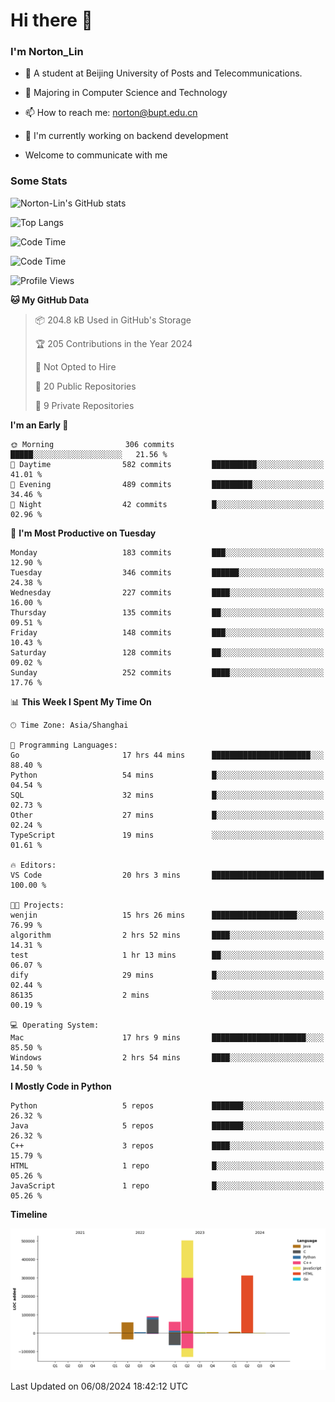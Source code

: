
# Hi there 👋

### I'm Norton_Lin
- 🏫 A student at Beijing University of Posts and Telecommunications.
- 🌱 Majoring in Computer Science and Technology
- 📫 How to reach me: norton@bupt.edu.cn
- 🌱 I'm currently working on backend development

- Welcome to communicate with me

### Some Stats
![Norton-Lin's GitHub stats](https://github-readme-stats.vercel.app/api?username=Norton-Lin&count_private=true&show_icons=true&theme=radical)

![Top Langs](https://github-readme-stats.vercel.app/api/top-langs/?username=Norton-Lin&langs_count=10&layout=compact)

![Code Time](https://github-readme-stats.vercel.app/api/wakatime?username=Norton_Lin)

<!--START_SECTION:waka-->
![Code Time](http://img.shields.io/badge/Code%20Time-765%20hrs%2023%20mins-blue)

![Profile Views](http://img.shields.io/badge/Profile%20Views-0-blue)

**🐱 My GitHub Data** 

> 📦 204.8 kB Used in GitHub's Storage 
 > 
> 🏆 205 Contributions in the Year 2024
 > 
> 🚫 Not Opted to Hire
 > 
> 📜 20 Public Repositories 
 > 
> 🔑 9 Private Repositories 
 > 
**I'm an Early 🐤** 

```text
🌞 Morning                306 commits         █████░░░░░░░░░░░░░░░░░░░░   21.56 % 
🌆 Daytime                582 commits         ██████████░░░░░░░░░░░░░░░   41.01 % 
🌃 Evening                489 commits         █████████░░░░░░░░░░░░░░░░   34.46 % 
🌙 Night                  42 commits          █░░░░░░░░░░░░░░░░░░░░░░░░   02.96 % 
```
📅 **I'm Most Productive on Tuesday** 

```text
Monday                   183 commits         ███░░░░░░░░░░░░░░░░░░░░░░   12.90 % 
Tuesday                  346 commits         ██████░░░░░░░░░░░░░░░░░░░   24.38 % 
Wednesday                227 commits         ████░░░░░░░░░░░░░░░░░░░░░   16.00 % 
Thursday                 135 commits         ██░░░░░░░░░░░░░░░░░░░░░░░   09.51 % 
Friday                   148 commits         ███░░░░░░░░░░░░░░░░░░░░░░   10.43 % 
Saturday                 128 commits         ██░░░░░░░░░░░░░░░░░░░░░░░   09.02 % 
Sunday                   252 commits         ████░░░░░░░░░░░░░░░░░░░░░   17.76 % 
```


📊 **This Week I Spent My Time On** 

```text
🕑︎ Time Zone: Asia/Shanghai

💬 Programming Languages: 
Go                       17 hrs 44 mins      ██████████████████████░░░   88.40 % 
Python                   54 mins             █░░░░░░░░░░░░░░░░░░░░░░░░   04.54 % 
SQL                      32 mins             █░░░░░░░░░░░░░░░░░░░░░░░░   02.73 % 
Other                    27 mins             █░░░░░░░░░░░░░░░░░░░░░░░░   02.24 % 
TypeScript               19 mins             ░░░░░░░░░░░░░░░░░░░░░░░░░   01.61 % 

🔥 Editors: 
VS Code                  20 hrs 3 mins       █████████████████████████   100.00 % 

🐱‍💻 Projects: 
wenjin                   15 hrs 26 mins      ███████████████████░░░░░░   76.99 % 
algorithm                2 hrs 52 mins       ████░░░░░░░░░░░░░░░░░░░░░   14.31 % 
test                     1 hr 13 mins        ██░░░░░░░░░░░░░░░░░░░░░░░   06.07 % 
dify                     29 mins             █░░░░░░░░░░░░░░░░░░░░░░░░   02.44 % 
86135                    2 mins              ░░░░░░░░░░░░░░░░░░░░░░░░░   00.19 % 

💻 Operating System: 
Mac                      17 hrs 9 mins       █████████████████████░░░░   85.50 % 
Windows                  2 hrs 54 mins       ████░░░░░░░░░░░░░░░░░░░░░   14.50 % 
```

**I Mostly Code in Python** 

```text
Python                   5 repos             ███████░░░░░░░░░░░░░░░░░░   26.32 % 
Java                     5 repos             ███████░░░░░░░░░░░░░░░░░░   26.32 % 
C++                      3 repos             ████░░░░░░░░░░░░░░░░░░░░░   15.79 % 
HTML                     1 repo              █░░░░░░░░░░░░░░░░░░░░░░░░   05.26 % 
JavaScript               1 repo              █░░░░░░░░░░░░░░░░░░░░░░░░   05.26 % 
```



**Timeline**

![Lines of Code chart](https://raw.githubusercontent.com/Norton-Lin/Norton-Lin/main/assets/bar_graph.png)


 Last Updated on 06/08/2024 18:42:12 UTC
<!--END_SECTION:waka-->

